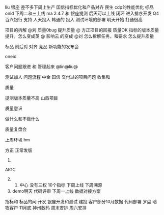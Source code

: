 liu
银座 差不多下周上生产
国信指标优化和产品对齐
民生
cdp的性能优化
标品 onid 下周二和三上线
ma 2.4.7 和 银座提测 后天可以上线
闭环 进入排序开发 Q4
百兴银行 支持 人天投入
韩通的 投入 测试环境的部署  明天开始 打通很高

项目的拆解 @刘
质量0bug 提升质量 @
方正项目的回报 
质量OK
指标的版本质量提升，怎么变成英 @
影响云 的变成 @刘
怎么拆解任务，和要求 怎么提升质量


标品 前后对
对齐
竞品
新功能的发布会

oneid

客户问题跟进 和 管理起来 @lin@liu@

测试加人 问题流程 中金 国信
交付过的项目问题
收集和

质量

提测版本质量不高 山西项目

质量意识


做什么和不做什么

质量复盘会

上周环境 hm

方正 正常发版

1. 
AIGC

2. 
   1. 中心 没有三权 10个指标 下周上线
   下周溯源
 2.   demo明天
   代码评审
   下周一上线
   数据对接方案
   
指标和 标品的问
开发
银座开发和测试
建投
客户部分10月数据 代码部署
罗盘 暗牧客户
11月底
神州数码 
周末安排
周六安排


















